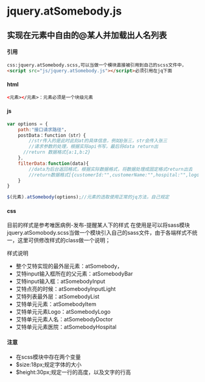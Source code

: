 # jquery.atSomebody.js
## 实现在元素中自由的@某人并加载出人名列表

#### 引用
```html
css:jquery.atSomebody.scss,可以当做一个模块直接被引用到自己的scss文件中，
<script src="js/jquery.atSomebody.js"></script>必须引用在jq下面
```
#### html
>
```html
<元素></元素>：元素必须是一个块级元素 
```

#### js
```javascript 
var options = {
    path:"接口请求路径"，
    postData：function（str）{
        //str传入的是此时此刻at的具体信息，例如@张三，str会传入张三
        //请求参数的处理，根据实际api书写，最后将data return出
      //return 数据格式{a:1,b:2}
    },
    filterData:function(data){
        //data为后台返回格式，根据实际数据格式，将数据处理成固定格式return出去
        //return数据格式[{customerId:"",customerName:"",hospital:"",logoUrl:""}]这两个字段是必须处理出来的
    }
}

$(元素).atSomebody(options);//元素的选取使用正常的jq方法，自己规定
```
#### css

目前的样式是参考唯医病例-发布-提醒某人下的样式
在使用是可以将sass模块jquery.atSomobody.scss当做一个模块引入自己的sass文件，由于各端样式不统一，这里可供修改样式的class做一个说明；

样式说明
* 整个艾特实现的最外层元素：atSomebody，
* 艾特input输入框所在的父元素：atSomebodyBar
* 艾特input输入框：atSomebodyInput
* 艾特点亮的时候：atSomebodyInputLight
* 艾特列表最外层：atSomebodyList
* 艾特单元元素：atSomebodyItem
* 艾特单元元素Logo：atSomebodyLogo
* 艾特单元元素人名：atSomebodyDoctor
* 艾特单元元素医院：atSomebodyHospital

#### 注意

* 在scss模块中存在两个变量
* $size:18px;规定字体的大小
* $height:30px;规定一行的高度，以及文字的行高